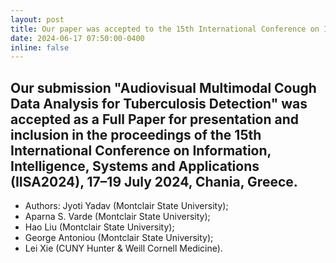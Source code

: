 ```yaml
---
layout: post
title: Our paper was accepted to the 15th International Conference on Information, Intelligence, Systems and Applications (IISA2024)!
date: 2024-06-17 07:50:00-0400
inline: false
---
```


Our submission "Audiovisual Multimodal Cough Data Analysis for Tuberculosis Detection" was accepted as a Full Paper for presentation and inclusion in the proceedings of the 15th International Conference on Information, Intelligence, Systems and Applications (IISA2024), 17–19 July 2024, Chania, Greece.
---------------------

- Authors: Jyoti Yadav (Montclair State University); 
- Aparna S. Varde (Montclair State University);
- Hao Liu (Montclair State University);
- George Antoniou (Montclair State University);
- Lei Xie (CUNY Hunter & Weill Cornell Medicine).
